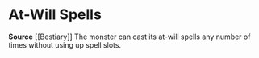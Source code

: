 ﻿---
actions: null
id: '4'
name: At-Will Spells
rarity: Common
source: '[[DATABASE/source/Bestiary|Bestiary]]'
trait: null
type: Creature Ability

---
# At-Will Spells

**Source** [[Bestiary]]
The monster can cast its at-will spells any number of times without using up spell slots.